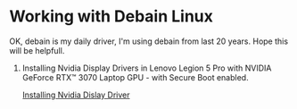# Working with Debain Linux

OK, debain is my daily driver, I'm using debain from last 20 years. Hope this will be helpfull.


1. Installing Nvidia Display Drivers in  Lenovo Legion 5 Pro with NVIDIA GeForce RTX™ 3070 Laptop GPU - with Secure Boot enabled.

    [Installing Nvidia Dislay Driver](./nvidia/README.md)

